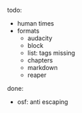 
todo:
* human times
* formats
  * audacity
  * block
  * list: tags missing
  * chapters
  * markdown
  * reaper

done:
* osf: anti escaping

